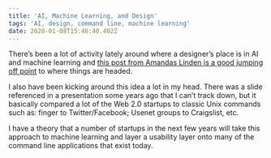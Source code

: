 ```yaml
---
title: 'AI, Machine Learning, and Design'
tags: 'AI, design, command line, machine learning'
date: 2020-01-08T15:46:40.402Z
---
```

There’s been a lot of activity lately around where a designer’s place is in AI and machine learning and [this post from Amandas Linden is a good jumping off point](https://medium.com/@amandalinden/what-is-the-role-of-an-a-i-designer-6943711046ec) to where things are headed.

I also have been kicking around this idea a lot in my head. There was a slide referenced in a presentation some years ago that I can’t track down, but it basically compared a lot of the Web 2.0 startups to classic Unix commands such as: finger to Twitter/Facebook; Usenet groups to Craigslist, etc.

I have a theory that a number of startups in the next few years will take this approach to machine learning and layer a usability layer onto many of the command line applications that exist today.
